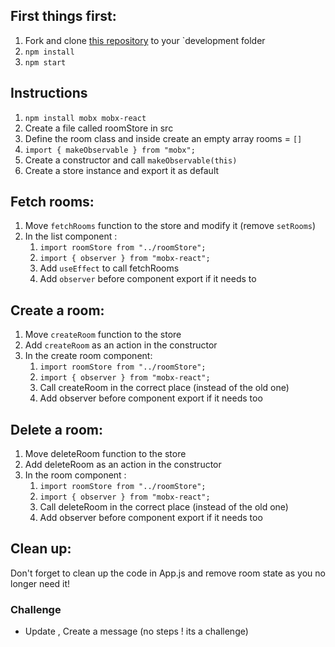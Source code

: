 ## First things first:

1. Fork and clone [this repository](https://github.com/JoinCODED/TASK-React-MobX-Chatting-Website) to your `development folder
2. `npm install`
3. `npm start`

## Instructions

1. `npm install mobx mobx-react`
2. Create a file called roomStore in src
3. Define the room class and inside create an empty array rooms = `[]`
4. `import { makeObservable } from "mobx";`
5. Create a constructor and call `makeObservable(this)`
6. Create a store instance and export it as default

## Fetch rooms:

1. Move `fetchRooms` function to the store and modify it (remove `setRooms`)
2. In the list component :
   1. `import roomStore from "../roomStore";`
   2. `import { observer } from "mobx-react";`
   3. Add `useEffect` to call fetchRooms
   4. Add `observer` before component export if it needs to

## Create a room:

1. Move `createRoom` function to the store
2. Add `createRoom` as an action in the constructor
3. In the create room component:
   1. `import roomStore from "../roomStore";`
   2. `import { observer } from "mobx-react";`
   3. Call createRoom in the correct place (instead of the old one)
   4. Add observer before component export if it needs too

## Delete a room:

1. Move deleteRoom function to the store
2. Add deleteRoom as an action in the constructor
3. In the room component :
   1. `import roomStore from "../roomStore";`
   2. `import { observer } from "mobx-react";`
   3. Call deleteRoom in the correct place (instead of the old one)
   4. Add observer before component export if it needs too

## Clean up:

Don't forget to clean up the code in App.js and remove room state as you no longer need it!

### Challenge

- Update , Create a message (no steps ! its a challenge)
